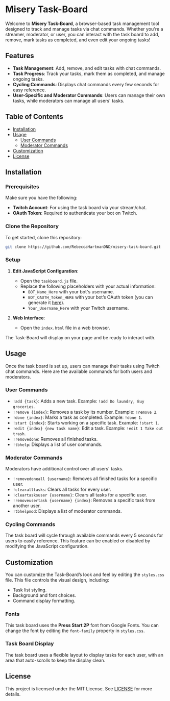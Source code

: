 # Misery Task-Board

Welcome to **Misery Task-Board**, a browser-based task management tool designed to track and manage tasks via chat commands. Whether you're a streamer, moderator, or user, you can interact with the task board to add, remove, mark tasks as completed, and even edit your ongoing tasks!

## Features

- **Task Management**: Add, remove, and edit tasks with chat commands.
- **Task Progress**: Track your tasks, mark them as completed, and manage ongoing tasks.
- **Cycling Commands**: Displays chat commands every few seconds for easy reference.
- **User-Specific and Moderator Commands**: Users can manage their own tasks, while moderators can manage all users' tasks.

## Table of Contents

- [Installation](#installation)
- [Usage](#usage)
  - [User Commands](#user-commands)
  - [Moderator Commands](#moderator-commands)
- [Customization](#customization)
- [License](#license)

## Installation

### Prerequisites

Make sure you have the following:

- **Twitch Account**: For using the task board via your stream/chat.
- **OAuth Token**: Required to authenticate your bot on Twitch.

### Clone the Repository

To get started, clone this repository:

```bash
git clone https://github.com/RebeccaHartmanDND/misery-task-board.git
```

### Setup

1. **Edit JavaScript Configuration**:
   - Open the `taskboard.js` file.
   - Replace the following placeholders with your actual information:
     - `BOT_Name_Here` with your bot's username.
     - `BOT_OAUTH_Token_HERE` with your bot’s OAuth token (you can generate it [here](https://twitchapps.com/tmi/)).
     - `Your_Username_Here` with your Twitch username.

2. **Web Interface**:
   - Open the `index.html` file in a web browser.

The Task-Board will display on your page and be ready to interact with.

## Usage

Once the task board is set up, users can manage their tasks using Twitch chat commands. Here are the available commands for both users and moderators.

### User Commands

- `!add {task}`: Adds a new task. Example: `!add Do laundry, Buy groceries`.
- `!remove {index}`: Removes a task by its number. Example: `!remove 2`.
- `!done {index}`: Marks a task as completed. Example: `!done 1`.
- `!start {index}`: Starts working on a specific task. Example: `!start 1`.
- `!edit {index} {new task name}`: Edit a task. Example: `!edit 1 Take out trash`.
- `!removedone`: Removes all finished tasks.
- `!tbhelp`: Displays a list of user commands.

### Moderator Commands

Moderators have additional control over all users' tasks.

- `!removedoneall {username}`: Removes all finished tasks for a specific user.
- `!clearalltasks`: Clears all tasks for every user.
- `!cleartasksuser {username}`: Clears all tasks for a specific user.
- `!removeusertask {username} {index}`: Removes a specific task from another user.
- `!tbhelpmod`: Displays a list of moderator commands.

### Cycling Commands

The task board will cycle through available commands every 5 seconds for users to easily reference. This feature can be enabled or disabled by modifying the JavaScript configuration.

## Customization

You can customize the Task-Board’s look and feel by editing the `styles.css` file. This file controls the visual design, including:

- Task list styling.
- Background and font choices.
- Command display formatting.

### Fonts

This task board uses the **Press Start 2P** font from Google Fonts. You can change the font by editing the `font-family` property in `styles.css`.

### Task Board Display

The task board uses a flexible layout to display tasks for each user, with an area that auto-scrolls to keep the display clean.

## License

This project is licensed under the MIT License. See [LICENSE](LICENSE) for more details.

